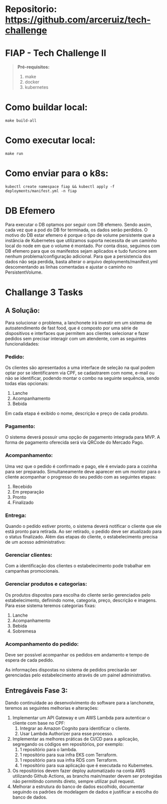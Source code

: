 # Repositorio: https://github.com/arceruiz/tech-challenge

# FIAP - Tech Challenge II

> **Pré-requisitos:**
> 1. make
> 1. docker
> 1. kubernetes

# Como buildar local:

```shell
make build-all
```

# Como executar local:

```shell
make run
```

# Como enviar para o k8s:

```shell
kubectl create namespace fiap && kubectl apply -f deployments/manifest.yml -n fiap
```

# DB Efemero

Para executar o DB optamos por seguir com DB efemero. Sendo assim, cada vez que a pod do DB for terminada, os dados serão perdidos. O motivo do DB estar efemero é porque o tipo de volume persistente que a instância de Kubernetes que utilizamos suporta necessita de um caminho local do node em que o volume é montado. 
Por conta disso, seguimos com DB efemero para que os manifestos sejam aplicados e tudo funcione sem nenhum problema/configuração adicional. Para que a persistencia dos dados não seja perdida, basta alterar o arquivo deployments/manifest.yml descomentando as linhas comentadas e ajustar o caminho no PersistentVolume.


# Challange 3 Tasks

## A Solução:

Para solucionar o problema, a lanchonete irá investir em um sistema de autoatendimento de fast food, que é composto por uma série de dispositivos e interfaces que permitem aos clientes selecionar e fazer pedidos sem precisar interagir com um atendente, com as seguintes funcionalidades:
              
### Pedido:  

Os clientes são apresentados a uma interface de seleção na qual podem optar por se identificarem via CPF, se cadastrarem com nome, e-mail ou não se identificar, podendo montar o combo na seguinte sequência, sendo todas elas opcionais: 
1. Lanche
1. Acompanhamento
1. Bebida

Em cada etapa é exibido o nome, descrição e preço de cada produto.

### Pagamento:  

O sistema deverá possuir uma opção de pagamento integrada para MVP. A forma de pagamento oferecida será via QRCode do Mercado Pago.
              
### Acompanhamento:  

Uma vez que o pedido é confirmado e pago, ele é enviado para a cozinha para ser preparado. Simultaneamente deve aparecer em um monitor para o cliente acompanhar o progresso do seu pedido com as seguintes etapas:
1. Recebido
1. Em preparação
1. Pronto
1. Finalizado
              
### Entrega:  

Quando o pedido estiver pronto, o sistema deverá notificar o cliente que ele está pronto para retirada. Ao ser retirado, o pedido deve ser atualizado para o status finalizado.
Além das etapas do cliente, o estabelecimento precisa de um acesso administrativo:

### Gerenciar clientes:  

Com a identificação dos clientes o estabelecimento pode trabalhar em campanhas promocionais.

### Gerenciar produtos e categorias:  

Os produtos dispostos para escolha do cliente serão gerenciados pelo estabelecimento, definindo nome, categoria, preço, descrição e imagens. Para esse sistema teremos categorias fixas:

1. Lanche
1. Acompanhamento
1. Bebida
1. Sobremesa

### Acompanhamento do pedido: 
Deve ser possível acompanhar os pedidos em andamento e tempo de espera de cada pedido.
              
As informações dispostas no sistema de pedidos precisarão ser gerenciadas pelo estabelecimento através de um painel administrativo.


## Entregáveis Fase 3:

Dando continuidade ao desenvolvimento do software para a lanchonete, teremos as seguintes melhorias e alterações:

1. Implementar um API Gateway e um AWS Lambda para autenticar o cliente com base no CPF:
    1. Integrar ao Amazon Cognito para identificar o cliente.
    1. Usar Lambda Authorizer para esse processo.
1. Implementar as melhores práticas de CI/CD para a aplicação, segregando os códigos em repositórios, por exemplo:
    1. 1 repositório para o lambda.
    1. 1 repositório para sua infra EKS com Terraform.
    1. 1 repositório para sua infra RDS com Terraform.
    1. 1 repositório para sua aplicação que é executada no Kubernetes.
1. Os repositórios devem fazer deploy automatizado na conta AWS utilizando Github Actions, as branchs main/master devem ser protegidas não permitindo commits direto, sempre utilizar pull request.
1. Melhorar a estrutura do banco de dados escolhido, documentar seguindo os padrões de modelagem de dados e justificar a escolha do banco de dados.